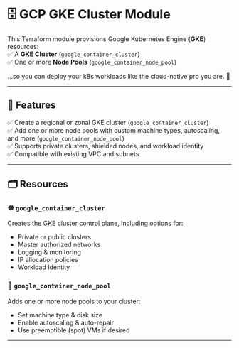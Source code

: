 # 🗄️ GCP GKE Cluster Module

This Terraform module provisions Google Kubernetes Engine (**GKE**) resources:  
✅ A **GKE Cluster** (`google_container_cluster`)  
✅ One or more **Node Pools** (`google_container_node_pool`)  

…so you can deploy your k8s workloads like the cloud-native pro you are. 🚀

---

## 🚀 Features

✅ Create a regional or zonal GKE cluster (`google_container_cluster`)  
✅ Add one or more node pools with custom machine types, autoscaling, and more (`google_container_node_pool`)  
✅ Supports private clusters, shielded nodes, and workload identity  
✅ Compatible with existing VPC and subnets

---

## 🗂️ Resources

### ☸️ `google_container_cluster`
Creates the GKE cluster control plane, including options for:
- Private or public clusters
- Master authorized networks
- Logging & monitoring
- IP allocation policies
- Workload Identity

### 🧱 `google_container_node_pool`
Adds one or more node pools to your cluster:
- Set machine type & disk size
- Enable autoscaling & auto-repair
- Use preemptible (spot) VMs if desired

---